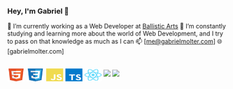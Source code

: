 ### Hey, I'm Gabriel 👋

🚀 I’m currently working as a Web Developer at [Ballistic Arts](//ballisticarts.com)
🌱 I’m constantly studying and learning more about the world of Web Development, and I try to pass on that knowledge as much as I can
📫 [me@gabrielmolter.com]
🌐 [gabrielmolter.com]

<div style="display: inline-block; margin-bottom: 2em;" aria-label="Technologies I work with:"><br>
  <img align="center" alt="HTML" height="30" width="40" src="https://raw.githubusercontent.com/devicons/devicon/master/icons/html5/html5-original.svg">
  <img align="center" alt="CSS" height="30" width="40" src="https://raw.githubusercontent.com/devicons/devicon/master/icons/css3/css3-original.svg">
  <img align="center" alt="JS" height="30" width="40" src="https://raw.githubusercontent.com/devicons/devicon/master/icons/javascript/javascript-plain.svg">
  <img align="center" alt="TS" height="30" width="40" src="https://raw.githubusercontent.com/devicons/devicon/master/icons/typescript/typescript-plain.svg">
  <img align="center" alt="React" height="30" width="40" src="https://raw.githubusercontent.com/devicons/devicon/master/icons/react/react-original.svg">
</div>

<img height="180em" src="https://github-readme-stats.vercel.app/api?username=gjmolter&show_icons=true&theme=dracula&include_all_commits=true&count_private=true"/>
<img height="180em" src="https://github-readme-stats.vercel.app/api/top-langs/?username=gjmolter&layout=compact&langs_count=7&theme=dracula"/>

